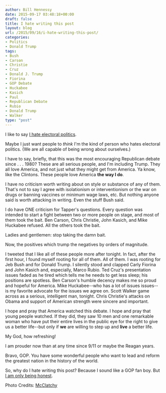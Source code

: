 ```yaml
---
author: Bill Hennessy
date: 2015-09-17 03:48:18+00:00
draft: false
title: I hate writing this post
layout: blog
url: /2015/09/16/i-hate-writing-this-post/
categories:
- Politics
- Donald Trump
tags:
- Bush
- Carson
- Christie
- Cruz
- Donald J. Trump
- Fiorina
- GOP Debate
- Huckabee
- Kasich
- Paul
- Republican Debate
- Rubio
- Donald Trump
- Walker
type: "post"
---
```


I like to say [I hate electoral politics](https://hennessysview.com/2015/09/16/i-am-honored-to-question-the-gop-candidates-for-you-and-heritage/).

Maybe I just want people to _think_ I'm the kind of person who hates electoral politics. (We are all capable of being wrong about ourselves.)

I have to say, briefly, that this was the most encouraging Republican debate since . . . 1980? These are all serious people, and I'm including Trump. They all love America, and not just what they might get from America. Ya know, like the Clintons. These people love America **the way I do**.

I have no criticism worth writing about on style or substance of any of them. That's not to say I agree with isolationism or interventionism or the war on drugs or banning vaccines or minimum wage laws, etc. But nothing anyone said is worth attacking in writing. Even the stuff Bush said.

I do have ONE criticism for Tapper's questions. Every question was intended to start a fight between two or more people on stage, and most of them took the bait. Ben Carson, Chris Christie, John Kasich, and Mike Huckabee refused. All the others took the bait.

Ladies and gentlemen: stop taking the damn bait.

Now, the positives which trump the negatives by orders of magnitude.

I tweeted that I like all of these people more after tonight. In fact, after the first hour, I found myself rooting for all of them. All of them. I was rooting for Jeb Bush and for Donald Trump. I silently stood and clapped Carly Fiorina and John Kasich and, especially, Marco Rubio. Ted Cruz's presentation issues faded as he tired which tells me he needs to get less sleep; his positions are spotless. Ben Carson's humble decency makes me so proud and hopeful for America. Mike Huckabee--who has a lot of issues issues--is my favorite advocate for the issues we agree on. Scott Walker game across as a serious, intelligent man, tonight. Chris Christie's attacks on Obama and support of American strength were sincere and important.

I hope and pray that America watched this debate. I hope and pray that young people watched. If they did, they saw 10 men and one remarkable woman who have put their entire lives in the public eye for the right to give us a better life--but only if **we** are willing to step up and **live** a better life.

My God, how refreshing!

I am prouder now than at any time since 9/11 or maybe the Reagan years.

Bravo, GOP. You have some wonderful people who want to lead and reform the greatest nation in the history of the world.

So, why do I hate writing this post? Because I sound like a GOP fan boy. But[ I am only being honest](https://hennessysview.com/2015/09/16/i-am-honored-to-question-the-gop-candidates-for-you-and-heritage/).

Photo Credits: [McClatchy](https://www.mcclatchydc.com/news/politics-government/election/article35479053.html)
